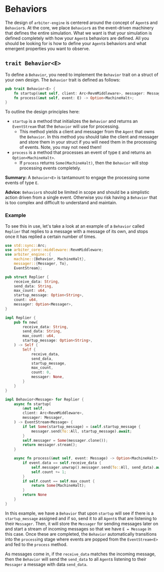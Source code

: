 # Behaviors
The design of `arbiter-engine` is centered around the concept of `Agent`s and `Behavior`s.
At the core, we place `Behavior`s as the event-driven machinery that defines the entire simulation.
What we want is that your simulation is defined completely with how your `Agent`s behaviors are defined.
All you should be looking for is how to define your `Agent`s behaviors and what emergent properties you want to observe.

## `trait Behavior<E>`
To define a `Behavior`, you need to implement the `Behavior` trait on a struct of your own design.
The `Behavior` trait is defined as follows:
```rust
pub trait Behavior<E> {
    fn startup(&mut self, client: Arc<RevmMiddleware>, messager: Messager) -> EventStream<E>;
    fn process(&mut self, event: E) -> Option<MachineHalt>;
}
```
To outline the design principles here:
- `startup` is a method that initializes the `Behavior` and returns an `EventStream` that the `Behavior` will use for processing.
    - This method yields a client and messager from the `Agent` that owns the `Behavior`.
    In this method you should take the client and messager and store them in your struct if you will need them in the processing of events.
    Note, you may not need them!
- `process` is a method that processes an event of type `E` and returns an `Option<MachineHalt>`. 
    - If `process` returns `Some(MachineHalt)`, then the `Behavior` will stop processing events completely.

**Summary:** A `Behavior<E>` is tantamount to engage the processing some events of type `E`.

**Advice:** `Behavior`s should be limited in scope and should be a simplistic action driven from a single event.
Otherwise you risk having a `Behavior` that is too complex and difficult to understand and maintain.

### Example
To see this in use, let's take a look at an example of a `Behavior` called `Replier` that replies to a message with a message of its own, and stops once it has replied a certain number of times.
```rust
use std::sync::Arc;
use arbiter_core::middleware::RevmMiddleware;
use arbiter_engine::{
    machine::{Behavior, MachineHalt},
    messager::{Messager, To}, 
    EventStream};

pub struct Replier {
    receive_data: String,
    send_data: String,
    max_count: u64,
    startup_message: Option<String>,
    count: u64,
    messager: Option<Messager>,
}

impl Replier {
    pub fn new(
        receive_data: String,
        send_data: String,
        max_count: u64,
        startup_message: Option<String>,
    ) -> Self {
        Self {
            receive_data,
            send_data,
            startup_message,
            max_count,
            count: 0,
            messager: None,
        }
    }
}

impl Behavior<Message> for Replier {
    async fn startup(
        &mut self,
        client: Arc<RevmMiddleware>,
        messager: Messager,
    ) -> EventStream<Message> {
        if let Some(startup_message) = &self.startup_message {
            messager.send(To::All, startup_message).await;
        }
        self.messager = Some(messager.clone());
        return messager.stream();
    }

    async fn process(&mut self, event: Message) -> Option<MachineHalt> {
        if event.data == self.receive_data {
            self.messager.unwrap().messager.send(To::All, send_data).await;
            self.count += 1;
        }
        if self.count == self.max_count {
            return Some(MachineHalt);
        }
        return None
    }
}
```
In this example, we have a `Behavior` that upon `startup` will see if there is a `startup_message` assigned and if so, send it to all `Agent`s that are listening to their `Messager`.
Then, it will store the `Messager` for sending messages later on and start a stream of incoming messages so that we have `E = Message` in this case.
Once these are completed, the `Behavior` automatically transitions into the `process`ing stage where events are popped from the `EventStream<E>` and fed to the `process` method.

As messages come in, if the `receive_data` matches the incoming message, then the `Behavior` will send the `send_data` to all `Agent`s listening to their `Messager` a message with data `send_data`.